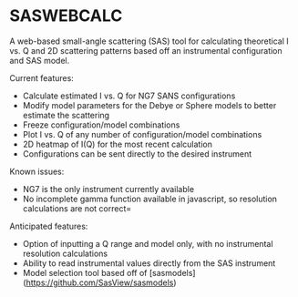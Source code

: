 # SASWEBCALC

A web-based small-angle scattering (SAS) tool for calculating theoretical I vs. Q and 2D scattering patterns based off an instrumental configuration and SAS model.

Current features:

- Calculate estimated I vs. Q for NG7 SANS configurations
- Modify model parameters for the Debye or Sphere models to better estimate the scattering
- Freeze configuration/model combinations
- Plot I vs. Q of any number of configuration/model combinations
- 2D heatmap of I(Q) for the most recent calculation
- Configurations can be sent directly to the desired instrument

Known issues:

- NG7 is the only instrument currently available
- No incomplete gamma function available in javascript, so resolution calculations are not correct=

Anticipated features:

- Option of inputting a Q range and model only, with no instrumental resolution calculations
- Ability to read instrumental values directly from the SAS instrument
- Model selection tool based off of [sasmodels] (https://github.com/SasView/sasmodels)